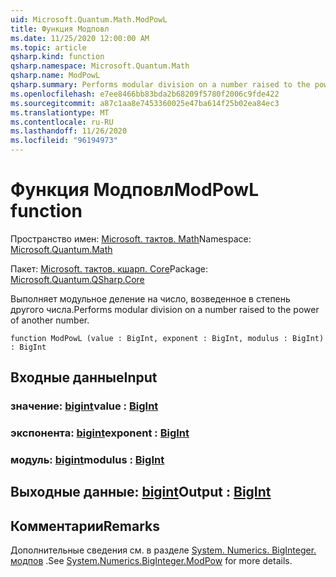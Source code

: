 ```yaml
---
uid: Microsoft.Quantum.Math.ModPowL
title: Функция Модповл
ms.date: 11/25/2020 12:00:00 AM
ms.topic: article
qsharp.kind: function
qsharp.namespace: Microsoft.Quantum.Math
qsharp.name: ModPowL
qsharp.summary: Performs modular division on a number raised to the power of another number.
ms.openlocfilehash: e7ee8466bb83bda2b68209f5780f2006c9fde422
ms.sourcegitcommit: a87c1aa8e7453360025e47ba614f25b02ea84ec3
ms.translationtype: MT
ms.contentlocale: ru-RU
ms.lasthandoff: 11/26/2020
ms.locfileid: "96194973"
---
```

# <a name="modpowl-function"></a><span data-ttu-id="a3a77-102">Функция Модповл</span><span class="sxs-lookup"><span data-stu-id="a3a77-102">ModPowL function</span></span>

<span data-ttu-id="a3a77-103">Пространство имен: [Microsoft. тактов. Math](xref:Microsoft.Quantum.Math)</span><span class="sxs-lookup"><span data-stu-id="a3a77-103">Namespace: [Microsoft.Quantum.Math](xref:Microsoft.Quantum.Math)</span></span>

<span data-ttu-id="a3a77-104">Пакет: [Microsoft. тактов. кшарп. Core](https://nuget.org/packages/Microsoft.Quantum.QSharp.Core)</span><span class="sxs-lookup"><span data-stu-id="a3a77-104">Package: [Microsoft.Quantum.QSharp.Core](https://nuget.org/packages/Microsoft.Quantum.QSharp.Core)</span></span>


<span data-ttu-id="a3a77-105">Выполняет модульное деление на число, возведенное в степень другого числа.</span><span class="sxs-lookup"><span data-stu-id="a3a77-105">Performs modular division on a number raised to the power of another number.</span></span>

```qsharp
function ModPowL (value : BigInt, exponent : BigInt, modulus : BigInt) : BigInt
```


## <a name="input"></a><span data-ttu-id="a3a77-106">Входные данные</span><span class="sxs-lookup"><span data-stu-id="a3a77-106">Input</span></span>

### <a name="value--bigint"></a><span data-ttu-id="a3a77-107">значение: [bigint](xref:microsoft.quantum.lang-ref.bigint)</span><span class="sxs-lookup"><span data-stu-id="a3a77-107">value : [BigInt](xref:microsoft.quantum.lang-ref.bigint)</span></span>




### <a name="exponent--bigint"></a><span data-ttu-id="a3a77-108">экспонента: [bigint](xref:microsoft.quantum.lang-ref.bigint)</span><span class="sxs-lookup"><span data-stu-id="a3a77-108">exponent : [BigInt](xref:microsoft.quantum.lang-ref.bigint)</span></span>




### <a name="modulus--bigint"></a><span data-ttu-id="a3a77-109">модуль: [bigint](xref:microsoft.quantum.lang-ref.bigint)</span><span class="sxs-lookup"><span data-stu-id="a3a77-109">modulus : [BigInt](xref:microsoft.quantum.lang-ref.bigint)</span></span>





## <a name="output--bigint"></a><span data-ttu-id="a3a77-110">Выходные данные: [bigint](xref:microsoft.quantum.lang-ref.bigint)</span><span class="sxs-lookup"><span data-stu-id="a3a77-110">Output : [BigInt](xref:microsoft.quantum.lang-ref.bigint)</span></span>



## <a name="remarks"></a><span data-ttu-id="a3a77-111">Комментарии</span><span class="sxs-lookup"><span data-stu-id="a3a77-111">Remarks</span></span>

<span data-ttu-id="a3a77-112">Дополнительные сведения см. в разделе [System. Numerics. BigInteger. модпов](https://docs.microsoft.com/dotnet/api/system.numerics.biginteger.modpow) .</span><span class="sxs-lookup"><span data-stu-id="a3a77-112">See [System.Numerics.BigInteger.ModPow](https://docs.microsoft.com/dotnet/api/system.numerics.biginteger.modpow) for more details.</span></span>